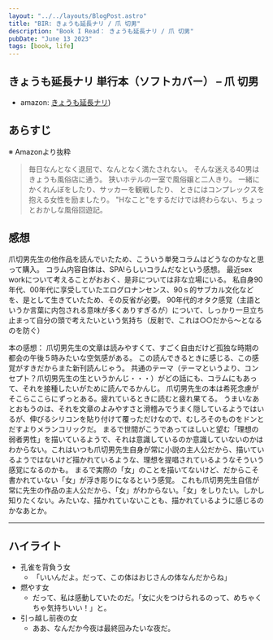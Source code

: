 ```yaml
---
layout: "../../layouts/BlogPost.astro"
title: "BIR: きょうも延長ナリ / 爪 切男"
description: "Book I Read： きょうも延長ナリ / 爪 切男"
pubDate: "June 13 2023"
tags: [book, life]
---
```


## きょうも延長ナリ 単行本（ソフトカバー） – 爪 切男

- amazon: [きょうも延長ナリ](https://www.amazon.co.jp/%E3%81%8D%E3%82%87%E3%81%86%E3%82%82%E5%BB%B6%E9%95%B7%E3%83%8A%E3%83%AA-%E7%88%AA-%E5%88%87%E7%94%B7/dp/4594092233))

## あらすじ

※ Amazonより抜粋

> 毎日なんとなく退屈で、なんとなく満たされない。
> そんな迷える40男はきょうも風俗店に通う。
> 狭いホテルの一室で風俗嬢と二人きり。
> 一緒にかくれんぼをしたり、サッカーを観戦したり、
> ときにはコンプレックスを抱える女性を励ましたり。
> "Hなこと"をするだけでは終わらない、ちょっとおかしな風俗回遊記。

## 感想

爪切男先生の他作品を読んでいたため、こういう単発コラムはどうなのかなと思って購入。
コラム内容自体は、SPA!らしいコラムだなという感想。
最近sex workについて考えることがおおく、是非については非な立場にいる。
私自身90年代、00年代に享受していたエログロナンセンス、90ｓ的サブカル文化などを、是として生きていたため、その反省が必要。
90年代的オタク感覚（主語というか言葉に内包される意味が多くありすぎるが）について、しっかり一旦立ち止まって自分の頭で考えたいという気持ち（反射で、これは○○だから〜となるのを防ぐ）

本の感想：
爪切男先生の文章は読みやすくて、すごく自由だけど孤独な時期の都会の午後５時みたいな空気感がある。
この読んできるときに感じる、この感覚がすきだからまた新刊読んじゃう。
共通のテーマ（テーマというより、コンセプト？爪切男先生の生というかんじ・・・）がどの話にも、コラムにもあって、それを接種したいがために読んでるかんじ。
爪切男先生の本は希死念慮がそこらここらにずっとある。疲れているときに読むと疲れ果てる。
うまいなあとおもうのは、それを文章のよみやすさと滑稽みでうまく隠しているようではいるが、伸びるシリコンを貼り付けて覆っただけなので、むしろそのものをドンとだすよりメランコリックだ。
まるで世間がこうであってほしいと望む「理想の弱者男性」を描いているようで、それは意識しているのか意識していないのかはわからない。これはいつも爪切男先生自身が常に小説の主人公だから、描いているようではないけど描かれているような、理想を提唱されているようなそういう感覚になるのかも。
まるで実際の「女」のことを描いてないけど、だからこそ書かれていない「女」が浮き彫りになるという感覚。
これも爪切男先生自信が常に先生の作品の主人公だから、「女」がわからない。「女」をしりたい。しかし知りたくない。みたいな、描かれていないことも、描かれているように感じるのかなあとか。

---

## ハイライト

- 孔雀を背負う女
  - 「いいんだよ。だって、この体はおじさんの体なんだからね」
- 燃やす女
  - だって、私は感動していたのだ。「女に火をつけられるのって、めちゃくちゃ気持ちいい！」と。
- 引っ越し前夜の女
  - ああ、なんだか今夜は最終回みたいな夜だ。
